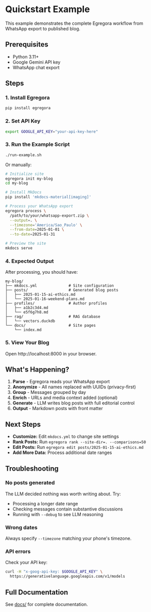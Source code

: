 # Quickstart Example

This example demonstrates the complete Egregora workflow from WhatsApp export to published blog.

## Prerequisites

- Python 3.11+
- Google Gemini API key
- WhatsApp chat export

## Steps

### 1. Install Egregora

```bash
pip install egregora
```

### 2. Set API Key

```bash
export GOOGLE_API_KEY="your-api-key-here"
```

### 3. Run the Example Script

```bash
./run-example.sh
```

Or manually:

```bash
# Initialize site
egregora init my-blog
cd my-blog

# Install MkDocs
pip install 'mkdocs-material[imaging]'

# Process your WhatsApp export
egregora process \
  /path/to/your/whatsapp-export.zip \
  --output=. \
  --timezone='America/Sao_Paulo' \
  --from-date=2025-01-01 \
  --to-date=2025-01-31

# Preview the site
mkdocs serve
```

### 4. Expected Output

After processing, you should have:

```
my-blog/
├── mkdocs.yml              # Site configuration
├── posts/                  # Generated blog posts
│   ├── 2025-01-15-ai-ethics.md
│   └── 2025-01-16-weekend-plans.md
├── profiles/               # Author profiles
│   ├── a1b2c3d4.md
│   └── e5f6g7h8.md
├── rag/                    # RAG database
│   └── vectors.duckdb
└── docs/                   # Site pages
    └── index.md
```

### 5. View Your Blog

Open http://localhost:8000 in your browser.

## What's Happening?

1. **Parse** - Egregora reads your WhatsApp export
2. **Anonymize** - All names replaced with UUIDs (privacy-first)
3. **Group** - Messages grouped by day
4. **Enrich** - URLs and media context added (optional)
5. **Generate** - LLM writes blog posts with full editorial control
6. **Output** - Markdown posts with front matter

## Next Steps

- **Customize:** Edit `mkdocs.yml` to change site settings
- **Rank Posts:** Run `egregora rank --site-dir=. --comparisons=50`
- **Edit Posts:** Run `egregora edit posts/2025-01-15-ai-ethics.md`
- **Add More Data:** Process additional date ranges

## Troubleshooting

### No posts generated

The LLM decided nothing was worth writing about. Try:
- Processing a longer date range
- Checking messages contain substantive discussions
- Running with `--debug` to see LLM reasoning

### Wrong dates

Always specify `--timezone` matching your phone's timezone.

### API errors

Check your API key:
```bash
curl -H "x-goog-api-key: $GOOGLE_API_KEY" \
  https://generativelanguage.googleapis.com/v1/models
```

## Full Documentation

See [docs/](../../docs/README.md) for complete documentation.
